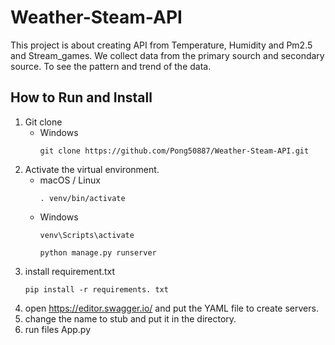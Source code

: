 # Weather-Steam-API
This project is about creating API from Temperature, Humidity and Pm2.5 and Stream_games. We collect data from the primary sourch and secondary source. To see the pattern and trend of the data.

## How to Run and Install
1. Git clone
   * Windows
     ```
     git clone https://github.com/Pong50887/Weather-Steam-API.git
     ```
2. Activate the virtual environment.
   * macOS / Linux
     ```
     . venv/bin/activate 
     ```
   * Windows
     ```
     venv\Scripts\activate
     ```
     ```
     python manage.py runserver
     ```
3. install requirement.txt
     ```
     pip install -r requirements. txt
     ```
4. open https://editor.swagger.io/ and put the YAML file to create servers.
5. change the name to stub and put it in the directory.
6. run files App.py
